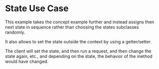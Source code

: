 # State Use Case

This example takes the concept example further and instead assigns then next state in sequence rather than choosing the states subclasses randomly.

It also allows to set the state outside the context by using a getter/setter.

The client will set the state, and then run a request, and then change the state again, etc., and depending on the state, the behavior of the method would have changed.
